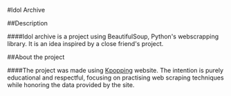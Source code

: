 #Idol Archive

##Description

####Idol archive is a project using BeautifulSoup, Python's webscrapping library. It is an idea inspired by a close friend's project.

##About the project

####The project was made using [Kpopping](https://kpopping.com/) website. The intention is purely educational and respectful, focusing on practising web scraping techniques while honoring the data provided by the site.
